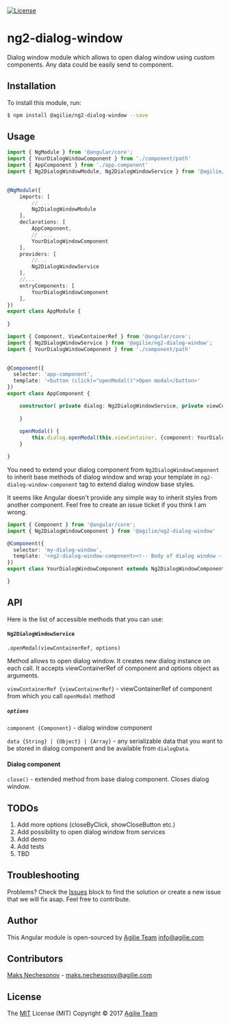 [![License](https://img.shields.io/github/license/mashape/apistatus.svg)](https://github.com/agilie/ng2-dialog-window)

# ng2-dialog-window

Dialog window module which allows to open dialog window using custom components. Any data could be easily send to component.

## Installation

To install this module, run:

```bash
$ npm install @agilie/ng2-dialog-window --save
```

## Usage

```typescript
import { NgModule } from '@angular/core';
import { YourDialogWindowComponent } from './component/path'
import { AppComponent } from './app.component'
import { Ng2DialogWindowModule, Ng2DialogWindowService } from '@agilie/ng2-dialog-window';

 
@NgModule({
    imports: [
        // ... 
        Ng2DialogWindowModule
    ],
    declarations: [
        AppComponent,
        // ....
        YourDialogWindowComponent
    ],
    providers: [
        //...
        Ng2DialogWindowService
    ],
    //...
    entryComponents: [
        YourDialogWindowComponent
    ],
})
export class AppModule {
 
}
```

```typescript
import { Component, ViewContainerRef } from '@angular/core';
import { Ng2DialogWindowService } from '@agilie/ng2-dialog-window';
import { YourDialogWindowComponent } from './component/path'

 
@Component({
  selector: 'app-component',
  template: '<button (click)="openModal()">Open modal</button>'
})
export class AppComponent {

    constructor( private dialog: Ng2DialogWindowService, private viewContainer: ViewContainerRef) {
        
    }
    
    openModal() {
        this.dialog.openModal(this.viewContainer, {component: YourDialogWindowComponent})
    }

}
```
You need to extend your dialog component from ```Ng2DialogWindowComponent``` to inherit base methods of dialog window and wrap your template in ```ng2-dialog-window-component``` tag to extend dialog window base styles.

It seems like Angular doesn't provide any simple way to inherit styles from another component. Feel free to create an issue ticket if you think I am wrong.

```typescript
import { Component } from '@angular/core';
import { Ng2DialogWindowComponent } from '@agilie/ng2-dialog-window'

@Component({
  selector: 'my-dialog-window',
  template: '<ng2-dialog-window-component><!-- Body of dialog window --></ng2-dialog-window-component>'
})
export class YourDialogWindowComponent extends Ng2DialogWindowComponent {

}

```
## API

Here is the list of accessible methods that you can use:

#### ```Ng2DialogWindowService```

```.openModal(viewContainerRef, options)```

Method allows to open dialog window. It creates new dialog instance on each call. It accepts viewContainerRef of component and options object as arguments.

```viewContainerRef {viewContainerRef}``` - viewContainerRef of component from which you call ```openModal``` method

##### ```options```

```component {Component}``` - dialog window component

```data {String} | {Object} | {Array}``` - any serializable data that you want to be stored in dialog component and be available from ```dialogData```.

#### Dialog component

```close()``` - extended method from base dialog component. Closes dialog window.

## TODOs

1. Add more options (closeByClick, showCloseButton etc.)
2. Add possibility to open dialog window from services
4. Add demo
5. Add tests
6. TBD

## Troubleshooting
Problems? Check the [Issues](https://github.com/agilie/ng2-dialog-window/issues) block 
to find the solution or create a new issue that we will fix asap. Feel free to contribute.

## Author
This Angular module is open-sourced by [Agilie Team](https://www.agilie.com) <info@agilie.com>

## Contributors

[Maks Nechesonov](https://github.com/NechiK) - <maks.nechesonov@agilie.com>

## License
The [MIT](LICENSE.MD) License (MIT) Copyright © 2017 [Agilie Team](https://www.agilie.com)
